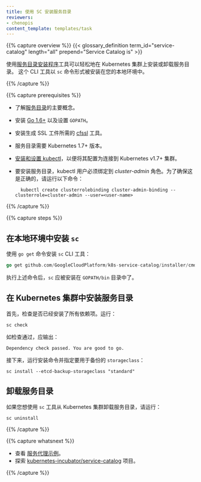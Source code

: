 ```yaml
---
title: 使用 SC 安装服务目录
reviewers:
- chenopis
content_template: templates/task
---
```


<!--
---
title: Install Service Catalog using SC
reviewers:
- chenopis
content_template: templates/task
---
-->

{{% capture overview %}}
{{< glossary_definition term_id="service-catalog" length="all" prepend="Service Catalog is" >}}

<!--
Use the [Service Catalog Installer](https://github.com/GoogleCloudPlatform/k8s-service-catalog#installation) tool to easily install or uninstall Service Catalog on your Kubernetes cluster. This CLI tool is installed as `sc` in your local environment.
-->
使用[服务目录安装程序](https://github.com/GoogleCloudPlatform/k8s-service-catalog#installation)工具可以轻松地在 Kubernetes 集群上安装或卸载服务目录。
这个 CLI 工具以 `sc` 命令形式被安装在您的本地环境中。

{{% /capture %}}


{{% capture prerequisites %}}
<!--
* Understand the key concepts of [Service Catalog](/docs/concepts/service-catalog/).
* Install [Go 1.6+](https://golang.org/dl/) and set the `GOPATH`.
* Install the [cfssl](https://github.com/cloudflare/cfssl) tool needed for generating SSL artifacts.
* Service Catalog requires Kubernetes version 1.7+.
* [Install and setup kubectl](https://kubernetes.io/docs/tasks/tools/install-kubectl/) so that it is configured to connect to a Kubernetes v1.7+ cluster.
* The kubectl user must be bound to the *cluster-admin* role for it to install Service Catalog. To ensure that this is true, run the following command:

        kubectl create clusterrolebinding cluster-admin-binding --clusterrole=cluster-admin --user=<user-name>
-->
* 了解[服务目录](/docs/concepts/service-catalog/)的主要概念。
* 安装 [Go 1.6+](https://golang.org/dl/) 以及设置 `GOPATH`。
* 安装生成 SSL 工件所需的 [cfssl](https://github.com/cloudflare/cfssl) 工具。
* 服务目录需要 Kubernetes 1.7+ 版本。
* [安装和设置 kubectl](https://kubernetes.io/docs/tasks/tools/install-kubectl/)，以便将其配置为连接到 Kubernetes v1.7+ 集群。
* 要安装服务目录，kubectl 用户必须绑定到 *cluster-admin* 角色。为了确保这是正确的，请运行以下命令：

        kubectl create clusterrolebinding cluster-admin-binding --clusterrole=cluster-admin --user=<user-name>

{{% /capture %}}


{{% capture steps %}}
<!--
## Install `sc` in your local environment
-->
## 在本地环境中安装 `sc`

<!--
Install the `sc` CLI tool using the `go get` command:
-->
使用 `go get` 命令安装 `sc` CLI 工具：

```Go
go get github.com/GoogleCloudPlatform/k8s-service-catalog/installer/cmd/sc
```

<!--
After running the above command, `sc` should be installed in your `GOPATH/bin` directory.
-->
执行上述命令后，`sc` 应被安装在 `GOPATH/bin` 目录中了。

<!--
## Install Service Catalog in your Kubernetes cluster
-->
## 在 Kubernetes 集群中安装服务目录

<!--
First, verify that all dependencies have been installed. Run:
-->
首先，检查是否已经安装了所有依赖项。运行：

```shell
sc check
```

<!--
If the check is successful, it should return:
-->
如检查通过，应输出：

```
Dependency check passed. You are good to go.
```

<!--
Next, run the install command and specify the `storageclass` that you want to use for the backup:
-->
接下来，运行安装命令并指定要用于备份的 `storageclass`：

```shell
sc install --etcd-backup-storageclass "standard"
```

<!--
## Uninstall Service Catalog
-->
## 卸载服务目录

<!--
If you would like to uninstall Service Catalog from your Kubernetes cluster using the `sc` tool, run:
-->
如果您想使用 `sc` 工具从 Kubernetes 集群卸载服务目录，请运行：

```shell
sc uninstall
```

{{% /capture %}}

{{% capture whatsnext %}}
<!--
* View [sample service brokers](https://github.com/openservicebrokerapi/servicebroker/blob/master/gettingStarted.md#sample-service-brokers).
* Explore the [kubernetes-incubator/service-catalog](https://github.com/kubernetes-incubator/service-catalog) project.
-->
* 查看 [服务代理示例](https://github.com/openservicebrokerapi/servicebroker/blob/master/gettingStarted.md#sample-service-brokers)。
* 探索 [kubernetes-incubator/service-catalog](https://github.com/kubernetes-incubator/service-catalog) 项目。

{{% /capture %}}
